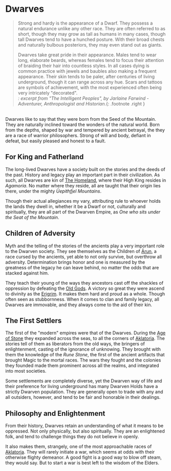 # Dwarves

> Strong and hardy is the appearance of a Dwarf. They possess a natural endurance unlike any other race. They are often referred to as short, though they may grow as tall as humans in many cases, though tall Dwarves tend to have a hunched posture. With their broad chests and naturally bulbous posteriors, they may even stand out as giants.
>
> Dwarves take great pride in their appearance. Males tend to wear long, elaborate beards, whereas females tend to focus their attention of braiding their hair into countless styles. In all cases dying is common practice with jewels and baubles also making a frequent appearance. Their skin tends to be paler, after centuries of living underground, though it can range across any hue. Scars and tattoos are symbols of achievement, with the most experienced often being very intricately "decorated".</br>
> _: excerpt from "The Intelligent Peoples", by Jarlaine Farwind - Adventurer, Anthropologist and Historian._{: .footnote .right }

</br>
Dwarves like to say that they were born from the Seed of the Mountain. They are naturally inclined toward the wonders of the natural world.  Born from the depths, shaped by war and tempered by ancient betrayal, the they are a race of warrior philosophers.  Strong of will and body, defiant in defeat, but easily pleased and honest to a fault.

## For King and Fatherland
The long-lived Dwarves have a society built on the stories and the deeds of the past. History and legacy play an important part in their civilization.  As such, all Dwarves are kin of [The Homeland](../../geography/realms/kalibora.md), where their High King resides in _Agamoria_. No matter where they reside, all are taught that their origin lies there, under the mighty _Üepithfjel Mountains_.

Though their actual allegiances my vary, attributing rule to whoever holds the lands they dwell in, whether it be a Dwarf or not, culturally and spiritually, they are all part of the Dwarven Empire, as _One who sits under the Seat of the Mountain_.

## Children of Adversity
Myth and the telling of the stories of the ancients play a very important role to the Dwarven society. They see themselves as the Children of [Ärun](../../history/myths/creation_dwarves.md), a race cursed by the ancients, yet able to not only survive, but overthrow all adversity. Determination brings honor and one is measured by the greatness of the legacy he can leave behind, no matter the odds that are stacked against him.

They teach their young of the ways they ancestors cast off the shackles of oppression by defeating the [Old Gods](../../religion/deities/dwarf_old_ones.md). A victory so great they were ascend to divinity as the [Erigrim](../../religion/deities/erigrim.md). It makes them hard and proud as a whole. Though often seen as stubbornness. When it comes to clan and family legacy, all Dwarves are immovable, and they always come to the aid of their kin.

## The First Settlers
The first of the "modern" empires were that of the Dwarves. During the [Age of Stone](../../history/ages/age_of_stone.md) they expanded across the seas, to all the corners of [Aklatoria](../../geography/aklatoria.md). The stories tell of them as liberators from the old ways, the bringers of enlightenment, casting of the ignorance of unknowing.  They brought with them the knowledge of the _Rune Stone_, the first of the ancient artifacts that brought Magic to the mortal races. The wars they fought and the colonies they founded made them prominent across all the realms, and integrated into most societies.

Some settlements are completely diverse, yet the Dwarven way of life and their preference for living underground has many Dwarven Holds have a strictly Dwarven population. They are generally open to trade with any and all outsiders, however, and tend to be fair and honorable in their dealings.

## Philosophy and Enlightenment
From their history, Dwarves retain an understanding of what it means to be oppressed. Not only physically, but also spiritually. They are an enlightened folk, and tend to challenge things they do not believe in openly.

It also makes them, strangely, one of the most approachable races of [Aklatoria](../../geography/aklatoria.md). They will rarely initiate a war, which seems at odds with their otherwise flighty demeanor. A good fight is a good way to blow off steam, they would say. But to start a war is best left to the wisdom of the Elders.